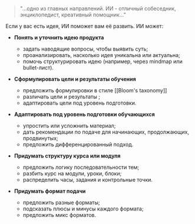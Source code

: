 
> "...одно из главных направлений.
> ИИ - отличный собеседник, энциклопедист, креативный помощник..."

Если у вас есть идея, ИИ поможет вам её развить. ИИ может:

- **Понять и уточнить идею продукта**

	- задать наводящие вопросы, чтобы выявить суть;  
	- проанализировать, насколько идея уникальна или актуальна;  
	- помочь структурировать идею (например, через mindmap или bullet-лист).

- **Сформулировать цели и результаты обучения**

	- предложить формулировки в стиле [[Bloom's taxonomy]]
	- различать цели и результаты ;
	- адаптировать цели под уровень подготовки.

- **Адаптировать под уровень подготовки обучающихся**  

	- упростить или усложнить материал;  
	- дать рекомендации по подаче для начинающих, продолжающих, продвинутых;
	- предложить дифференцированный подход.

- **Придумать структуру курса или модуля**

	- предложить логику последовательности тем;  
	- разбить курс на модули, уроки, блоки;  
	- распределить часы, задания и контрольные точки.

 - **Придумать формат подачи**
 
	 - предложить разные форматы;
	 - подсказать плюсы и минусы каждого формата;  
	 - предложить микс форматов.
